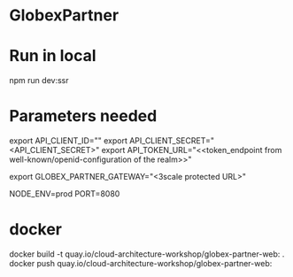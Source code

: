 # GlobexPartner

# Run in local 
npm run dev:ssr

# Parameters needed

<!-- Signup on Developer portal to get the following 3 values -->
export API_CLIENT_ID="<client-id>" 
export API_CLIENT_SECRET="<API_CLIENT_SECRET>"
export API_TOKEN_URL="<<token_endpoint from  well-known/openid-configuration of the realm>>"
<!-- partner-gateway URL -->
export GLOBEX_PARTNER_GATEWAY="<3scale protected URL>"
<!-- needed to run docker image -->
NODE_ENV=prod
PORT=8080


# docker
docker build -t quay.io/cloud-architecture-workshop/globex-partner-web:<checkin-tag> .
docker push quay.io/cloud-architecture-workshop/globex-partner-web:<checkin-tag>
